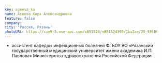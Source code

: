 ```yaml
---
key: ageeva_ka
name: Агеева Кира Александровна
feature: false
company: 
city: 'Россия, Рязань'
photoURL: https://sun9-5.userapi.com/c851524/v851524395/1ba2ae/25-50lB9T3U.jpg
---
```


- ассистент кафедры инфекционных болезней ФГБОУ ВО «Рязанский государственный медицинский университет имени академика И.П. Павлова» Министерства здравоохранения Российской Федерации